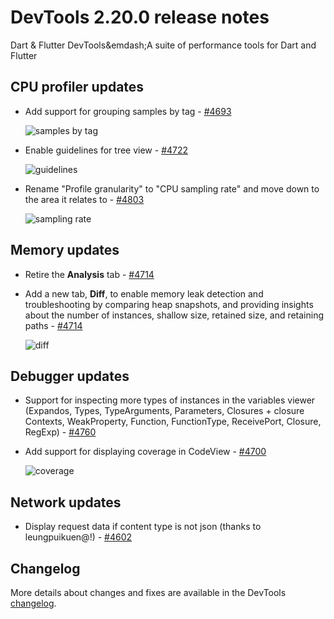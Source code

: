# DevTools 2.20.0 release notes

Dart & Flutter DevTools&emdash;A suite of performance tools
for Dart and Flutter

## CPU profiler updates

* Add support for grouping samples by tag -
  [#4693](https://github.com/flutter/devtools/pull/4693)

  ![samples by tag]({{site.url}}/tools/devtools/release-notes/images-2.20.0/4693.png "samples by tag")

* Enable guidelines for tree view -
  [#4722](https://github.com/flutter/devtools/pull/4722)

  ![guidelines]({{site.url}}/tools/devtools/release-notes/images-2.20.0/4722.png "guidelines")

* Rename "Profile granularity" to "CPU sampling rate"
  and move down to the area it relates to -
  [#4803](https://github.com/flutter/devtools/pull/4722)

  ![sampling rate]({{site.url}}/tools/devtools/release-notes/images-2.20.0/4803.png "sampling rate")


## Memory updates

* Retire the **Analysis** tab -
  [#4714](https://github.com/flutter/devtools/pull/4714)

* Add a new tab, **Diff**, to enable memory leak detection
  and troubleshooting by comparing heap snapshots,
  and providing insights about the number of instances,
  shallow size, retained size, and retaining paths -
  [#4714](https://github.com/flutter/devtools/pull/4714)

  ![diff]({{site.url}}/tools/devtools/release-notes/images-2.20.0/4714.png "Diff in Memory tab")

## Debugger updates

* Support for inspecting more types of instances in the
  variables viewer (Expandos, Types, TypeArguments,
  Parameters, Closures + closure Contexts,
  WeakProperty, Function, FunctionType, ReceivePort,
  Closure, RegExp) -
  [#4760](https://github.com/flutter/devtools/pull/4760)

* Add support for displaying coverage in CodeView -
  [#4700](https://github.com/flutter/devtools/pull/4700)

  ![coverage]({{site.url}}/tools/devtools/release-notes/images-2.20.0/4700.png "coverage in CodeView")

## Network updates

* Display request data if content type is not json
  (thanks to leungpuikuen@!) -
  [#4602](https://github.com/flutter/devtools/pull/4602)

## Changelog

More details about changes and fixes are available in the DevTools
[changelog](https://github.com/flutter/devtools/blob/master/CHANGELOG.md).
